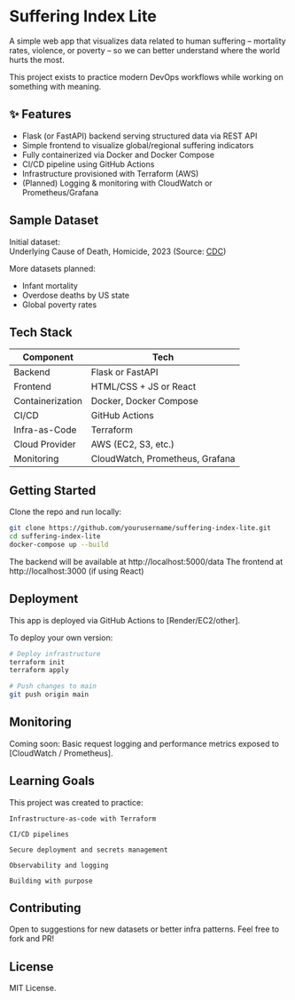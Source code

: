 # Suffering Index Lite

A simple web app that visualizes data related to human suffering – mortality rates, violence, or poverty – so we can better understand where the world hurts the most.

This project exists to practice modern DevOps workflows while working on something with meaning.

## ✨ Features

- Flask (or FastAPI) backend serving structured data via REST API
- Simple frontend to visualize global/regional suffering indicators
- Fully containerized via Docker and Docker Compose
- CI/CD pipeline using GitHub Actions
- Infrastructure provisioned with Terraform (AWS)
- (Planned) Logging & monitoring with CloudWatch or Prometheus/Grafana

## Sample Dataset

Initial dataset:  
Underlying Cause of Death, Homicide, 2023 (Source: [CDC](https://wonder.cdc.gov))

More datasets planned:
- Infant mortality
- Overdose deaths by US state
- Global poverty rates

## Tech Stack

| Component        | Tech                                |
|------------------|-------------------------------------|
| Backend          | Flask or FastAPI                    |
| Frontend         | HTML/CSS + JS or React              |
| Containerization | Docker, Docker Compose              |
| CI/CD            | GitHub Actions                      |
| Infra-as-Code    | Terraform                           |
| Cloud Provider   | AWS (EC2, S3, etc.)                 |
| Monitoring       | CloudWatch, Prometheus, Grafana     |

## Getting Started

Clone the repo and run locally:

```bash
git clone https://github.com/yourusername/suffering-index-lite.git
cd suffering-index-lite
docker-compose up --build
```

The backend will be available at http://localhost:5000/data
The frontend at http://localhost:3000 (if using React)

## Deployment

This app is deployed via GitHub Actions to [Render/EC2/other].

To deploy your own version:

```bash
# Deploy infrastructure
terraform init
terraform apply

# Push changes to main
git push origin main
```

## Monitoring

Coming soon:
Basic request logging and performance metrics exposed to [CloudWatch / Prometheus].

## Learning Goals

This project was created to practice:

    Infrastructure-as-code with Terraform

    CI/CD pipelines

    Secure deployment and secrets management

    Observability and logging

    Building with purpose

## Contributing

Open to suggestions for new datasets or better infra patterns. Feel free to fork and PR!

## License

MIT License.
